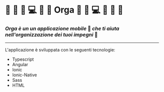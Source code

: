 #  :notebook: :iphone: :orange_book: :computer: :green_book: :bookmark: **Orga** :bookmark: :green_book: :computer: :orange_book: :iphone: :notebook:

### *Orga è un un applicazione mobile* :iphone: *che ti aiuta nell'organizzazione dei tuoi impegni* :calendar:

------------------------------------------------------------------------------------------------

L'applicazione è sviluppata con le seguenti tecnologie:
* Typescript
* Angular
* Ionic
* Ionic-Native
* Sass
* HTML
